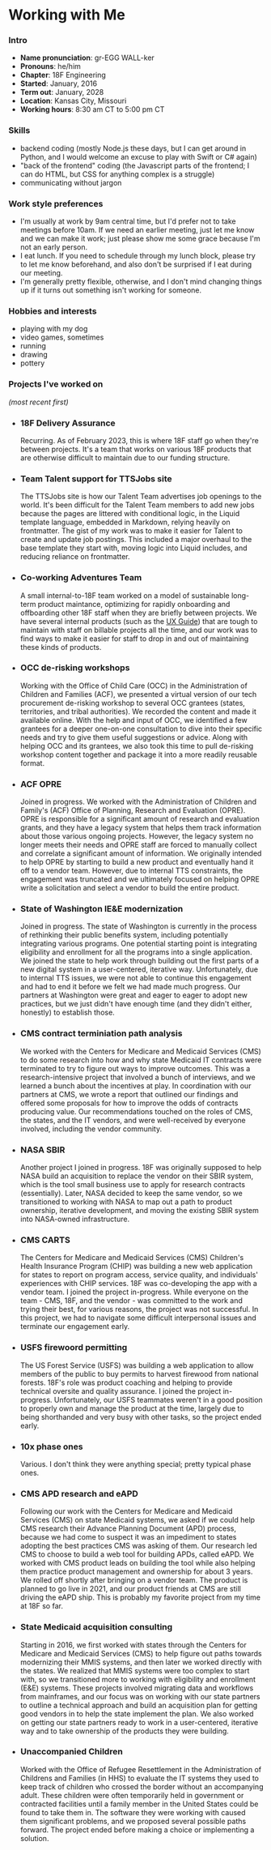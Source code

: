---
---

# Working with Me

### Intro

- **Name pronunciation**: gr-EGG WALL-ker
- **Pronouns**: he/him
- **Chapter**: 18F Engineering
- **Started**: January, 2016
- **Term out**: January, 2028
- **Location**: Kansas City, Missouri
- **Working hours**: 8:30 am CT to 5:00 pm CT

### Skills

- backend coding (mostly Node.js these days, but I can get around in Python,
  and I would welcome an excuse to play with Swift or C# again)
- "back of the frontend" coding (the Javascript parts of the frontend; I can do
  HTML, but CSS for anything complex is a struggle)
- communicating without jargon

### Work style preferences

- I'm usually at work by 9am central time, but I'd prefer not to take meetings
  before 10am. If we need an earlier meeting, just let me know and we can make
  it work; just please show me some grace because I'm not an early person.
- I eat lunch. If you need to schedule through my lunch block, please try to let
  me know beforehand, and also don't be surprised if I eat during our meeting.
- I'm generally pretty flexible, otherwise, and I don't mind changing things up
  if it turns out something isn't working for someone.

### Hobbies and interests

- playing with my dog
- video games, sometimes
- running
- drawing
- pottery

### Projects I've worked on

_(most recent first)_

- ### 18F Delivery Assurance

  Recurring. As of February 2023, this is where 18F staff go when they're
  between projects. It's a team that works on various 18F products that are
  otherwise difficult to maintain due to our funding structure.

- ### Team Talent support for TTSJobs site

  The TTSJobs site is how our Talent Team advertises job openings to the world.
  It's been difficult for the Talent Team members to add new jobs because the
  pages are littered with conditional logic, in the Liquid template language,
  embedded in Markdown, relying heavily on frontmatter. The gist of my work was
  to make it easier for Talent to create and update job postings. This included
  a major overhaul to the base template they start with, moving logic into
  Liquid includes, and reducing reliance on frontmatter.

- ### Co-working Adventures Team

  A small internal-to-18F team worked on a model of sustainable long-term
  product maintance, optimizing for rapidly onboarding and offboarding other
  18F staff when they are briefly between projects. We have several internal
  products (such as the [UX Guide](https://ux-guide.18f.gov/)) that are tough to
  maintain with staff on billable projects all the time, and our work was to
  find ways to make it easier for staff to drop in and out of maintaining these
  kinds of products.

- ### OCC de-risking workshops

  Working with the Office of Child Care (OCC) in the Administration of Children
  and Families (ACF), we presented a virtual version of our tech procurement
  de-risking workshop to several OCC grantees (states, territories, and tribal
  authorities). We recorded the content and made it available online. With the
  help and input of OCC, we identified a few grantees for a deeper one-on-one
  consultation to dive into their specific needs and try to give them useful
  suggestions or advice. Along with helping OCC and its grantees, we also took
  this time to pull de-risking workshop content together and package it into a
  more readily reusable format.

- ### ACF OPRE

  Joined in progress. We worked with the Administration of Children and Family's
  (ACF) Office of Planning, Research and Evaluation (OPRE). OPRE is responsible
  for a significant amount of research and evaluation grants, and they have a
  legacy system that helps them track information about those various ongoing
  projects. However, the legacy system no longer meets their needs and OPRE
  staff are forced to manually collect and correlate a significant amount of
  information. We originally intended to help OPRE by starting to build a new
  product and eventually hand it off to a vendor team. However, due to internal
  TTS constraints, the engagement was truncated and we ultimately focused on
  helping OPRE write a solicitation and select a vendor to build the entire
  product.

- ### State of Washington IE&E modernization

  Joined in progress. The state of Washington is currently in the process of
  rethinking their public benefits system, including potentially integrating
  various programs. One potential starting point is integrating eligibility and
  enrollment for all the programs into a single application. We joined the state
  to help work through building out the first parts of a new digital system in
  a user-centered, iterative way. Unfortunately, due to internal TTS issues, we
  were not able to continue this engagement and had to end it before we felt we
  had made much progress. Our partners at Washington were great and eager to
  eager to adopt new practices, but we just didn't have enough time (and they
  didn't either, honestly) to establish those.

- ### CMS contract terminiation path analysis

  We worked with the Centers for Medicare and Medicaid Services (CMS) to do some
  research into how and why state Medicaid IT contracts were terminated to try
  to figure out ways to improve outcomes. This was a research-intensive project
  that involved a bunch of interviews, and we learned a bunch about the
  incentives at play. In coordination with our partners at CMS, we wrote a
  report that outlined our findings and offered some proposals for how to
  improve the odds of contracts producing value. Our recommendations touched on
  the roles of CMS, the states, and the IT vendors, and were well-received by
  everyone involved, including the vendor community.

- ### NASA SBIR

  Another project I joined in progress. 18F was originally supposed to help NASA
  build an acquisition to replace the vendor on their SBIR system, which is the
  tool small business use to apply for research contracts (essentially). Later,
  NASA decided to keep the same vendor, so we transitioned to working with NASA
  to map out a path to product ownership, iterative development, and moving the
  existing SBIR system into NASA-owned infrastructure.

- ### CMS CARTS

  The Centers for Medicare and Medicaid Services (CMS) Children's Health
  Insurance Program (CHIP) was building a new web application for states to
  report on program access, service quality, and individuals' experiences with
  CHIP services. 18F was co-developing the app with a vendor team. I joined the
  project in-progress. While everyone on the team - CMS, 18F, and the vendor -
  was committed to the work and trying their best, for various reasons, the
  project was not successful. In this project, we had to navigate some difficult
  interpersonal issues and terminate our engagement early.

- ### USFS firewoord permitting

  The US Forest Service (USFS) was building a web application to allow members
  of the public to buy permits to harvest firewood from national forests. 18F's
  role was product coaching and helping to provide technical oversite and
  quality assurance. I joined the project in-progress. Unfortunately, our USFS
  teammates weren't in a good position to properly own and manage the product at
  the time, largely due to being shorthanded and very busy with other tasks, so
  the project ended early.

- ### 10x phase ones

  Various. I don't think they were anything special; pretty typical phase ones.

- ### CMS APD research and eAPD

  Following our work with the Centers for Medicare and Medicaid Services (CMS)
  on state Medicaid systems, we asked if we could help CMS research their
  Advance Planning Document (APD) process, because we had come to suspect it
  was an impediment to states adopting the best practices CMS was asking of
  them. Our research led CMS to choose to build a web tool for building APDs,
  called eAPD. We worked with CMS product leads on building the tool while also
  helping them practice product management and ownership for about 3 years. We
  rolled off shortly after bringing on a vendor team. The product is planned
  to go live in 2021, and our product friends at CMS are still driving the eAPD
  ship. This is probably my favorite project from my time at 18F so far.

- ### State Medicaid acquisition consulting

  Starting in 2016, we first worked with states through the Centers for
  Medicare and Medicaid Services (CMS) to help figure out paths towards
  modernizing their MMIS systems, and then later we worked directly with the
  states. We realized that MMIS systems were too complex to start with, so we
  transitioned more to working with eligibility and enrollment (E&E) systems.
  These projects involved migrating data and workflows from mainframes, and our
  focus was on working with our state partners to outline a technical approach
  and build an acquisition plan for getting good vendors in to help the state
  implement the plan. We also worked on getting our state partners ready to
  work in a user-centered, iterative way and to take ownership of the products
  they were building.

- ### Unaccompanied Children

  Worked with the Office of Refugee Resettlement in the Administration of
  Childrens and Families (in HHS) to evaluate the IT systems they used to keep
  track of children who crossed the border without an accompanying adult. These
  children were often temporarily held in government or contracted facilities
  until a family member in the United States could be found to take them in.
  The software they were working with caused them significant problems, and we
  proposed several possible paths forward. The project ended before making a
  choice or implementing a solution.
